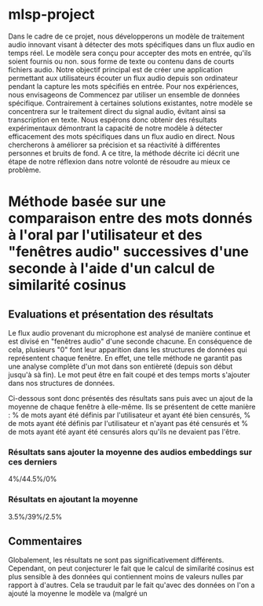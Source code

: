 # mlsp-project

Dans le cadre de ce projet, nous développerons un modèle de traitement audio innovant visant à détecter des mots spécifiques dans un flux audio en temps réel. Le modèle sera conçu pour accepter des mots en entrée, qu'ils soient fournis ou non. sous forme de texte ou contenu dans de courts fichiers audio. Notre objectif principal est de créer une application permettant aux utilisateurs écouter un flux audio depuis son ordinateur pendant la capture les mots spécifiés en entrée. Pour nos expériences, nous envisageons de Commencez par utiliser un ensemble de données spécifique. Contrairement à certaines solutions existantes, notre modèle se concentrera sur le traitement direct du signal audio, évitant ainsi sa transcription en texte. Nous espérons donc obtenir des résultats expérimentaux démontrant la capacité de notre modèle à détecter efficacement des mots spécifiques dans un flux audio en direct. Nous chercherons à améliorer sa précision et sa réactivité à différentes personnes et bruits de fond. A ce titre, la méthode décrite ici décrit une étape de notre réflexion dans notre volonté de résoudre au mieux ce problème.

# Méthode basée sur une comparaison entre des mots donnés à l'oral par l'utilisateur et des "fenêtres audio" successives d'une seconde à l'aide d'un calcul de similarité cosinus

## Evaluations et présentation des résultats

Le flux audio provenant du microphone est analysé de manière continue et est divisé en "fenêtres audio" d'une seconde chacune. En conséquence de cela, plusieurs "0" font leur apparition dans les structures de données qui représentent chaque fenêtre. En effet, une telle méthode ne garantit pas une analyse complète d'un mot dans son entièreté (depuis son début jusqu'à sà fin). Le mot peut être en fait coupé et des temps morts s'ajouter dans nos structures de données.

Ci-dessous sont donc présentés des résultats sans puis avec un ajout de la moyenne de chaque fenêtre à elle-même.
Ils se présentent de cette manière : % de mots ayant été définis par l'utilisateur et ayant été bien censurés, % de mots ayant été définis par l'utilisateur et n'ayant pas été censurés et % de mots ayant été ayant été censurés alors qu'ils ne devaient pas l'être.

### Résultats sans ajouter la moyenne des audios embeddings sur ces derniers

4%/44.5%/0%

### Résultats en ajoutant la moyenne

3.5%/39%/2.5%

## Commentaires

Globalement, les résultats ne sont pas significativement différents. Cependant, on peut conjecturer le fait que le calcul de similarité cosinus est plus sensible à des données qui contiennent moins de valeurs nulles par rapport à d'autres. Cela se trauduit par le fait qu'avec des données on l'on a ajouté la moyenne le modèle va (malgré un
